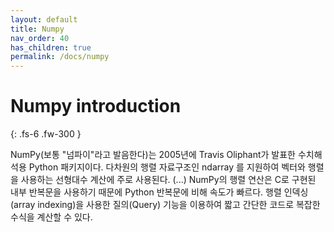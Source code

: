 ```yaml
---
layout: default
title: Numpy
nav_order: 40
has_children: true
permalink: /docs/numpy
---
```


# Numpy introduction 
{: .fs-6 .fw-300 }

NumPy(보통 "넘파이"라고 발음한다)는 2005년에 Travis Oliphant가 발표한 수치해석용 Python 패키지이다. 다차원의 행렬 자료구조인 ndarray 를 지원하여 벡터와 행렬을 사용하는 선형대수 계산에 주로 사용된다. (...) NumPy의 행렬 연산은 C로 구현된 내부 반복문을 사용하기 때문에 Python 반복문에 비해 속도가 빠르다. 행렬 인덱싱(array indexing)을 사용한 질의(Query) 기능을 이용하여 짧고 간단한 코드로 복잡한 수식을 계산할 수 있다. 

